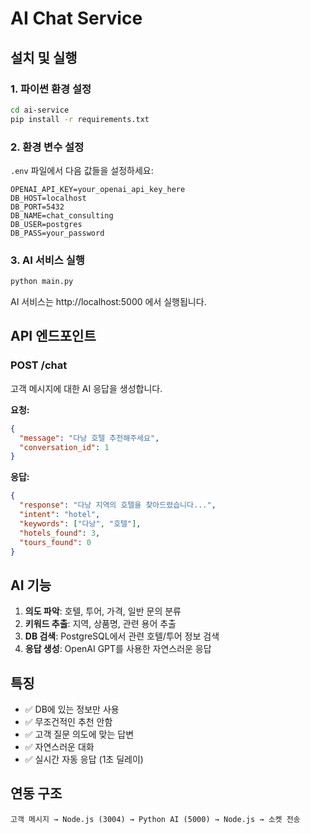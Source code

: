 # AI Chat Service

## 설치 및 실행

### 1. 파이썬 환경 설정
```bash
cd ai-service
pip install -r requirements.txt
```

### 2. 환경 변수 설정
`.env` 파일에서 다음 값들을 설정하세요:

```
OPENAI_API_KEY=your_openai_api_key_here
DB_HOST=localhost
DB_PORT=5432
DB_NAME=chat_consulting
DB_USER=postgres
DB_PASS=your_password
```

### 3. AI 서비스 실행
```bash
python main.py
```

AI 서비스는 http://localhost:5000 에서 실행됩니다.

## API 엔드포인트

### POST /chat
고객 메시지에 대한 AI 응답을 생성합니다.

**요청:**
```json
{
  "message": "다낭 호텔 추천해주세요",
  "conversation_id": 1
}
```

**응답:**
```json
{
  "response": "다낭 지역의 호텔을 찾아드렸습니다...",
  "intent": "hotel",
  "keywords": ["다낭", "호텔"],
  "hotels_found": 3,
  "tours_found": 0
}
```

## AI 기능

1. **의도 파악**: 호텔, 투어, 가격, 일반 문의 분류
2. **키워드 추출**: 지역, 상품명, 관련 용어 추출
3. **DB 검색**: PostgreSQL에서 관련 호텔/투어 정보 검색
4. **응답 생성**: OpenAI GPT를 사용한 자연스러운 응답

## 특징

- ✅ DB에 있는 정보만 사용
- ✅ 무조건적인 추천 안함
- ✅ 고객 질문 의도에 맞는 답변
- ✅ 자연스러운 대화
- ✅ 실시간 자동 응답 (1초 딜레이)

## 연동 구조

```
고객 메시지 → Node.js (3004) → Python AI (5000) → Node.js → 소켓 전송
```